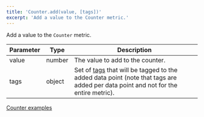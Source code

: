 ```yaml
---
title: 'Counter.add(value, [tags])'
excerpt: 'Add a value to the Counter metric.'
---
```


Add a value to the `Counter` metric.

| Parameter | Type   | Description                                                                                                                                                   |
| --------- | ------ | ------------------------------------------------------------------------------------------------------------------------------------------------------------- |
| value     | number | The value to add to the counter.                                                                                                                              |
| tags      | object | Set of [tags](/using-k6/tags-and-groups) that will be tagged to the added data point (note that tags are added per data point and not for the entire metric). |

[Counter examples](/javascript-api/k6-metrics/counter#examples)

